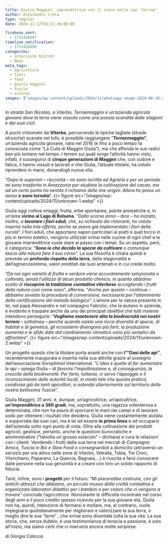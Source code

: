 ```yaml
---
title: Giulia Maggini, imprenditrice con il cuore nelle sue ‘terrae’
author: Alessandro Creta
type: regular
date: 2024-11-12T16:21:36+00:00

firehose_sent:
  - 1731428497
timeline_notification:
  - 1731428498
categories:
  - interviste bistrot
  - News
meta_tags:
  - agricoltura
  - fiori
  - food
  - giulia maggini
  - tuscia
  - viterbo
images: ["images/wp-content/uploads/2024/11/whatsapp-image-2024-08-19-at-15.40.01.webp"]
---
```

_In strada San Nicolao, a Viterbo, Terraemaggini è un’azienda agricola giovane dove la terra viene vissuta come una poesia scandita dalle stagioni e dai suoi cicli._

A pochi chilometri da **Viterbo**, percorrendo le tipiche tagliate (strade etrusche) scavate nel tufo, è possibile raggiungere &#8220;**_Terraemaggini_**&#8220;, un’azienda agricola giovane, nata nel 2018 (e fino a poco tempo fa conosciuta come &#8220;La Culla di Maggini Giulia&#8221;), ma che affonda le sue radici ben più lontano nel tempo. I terreni sui quali sorge l’attività hanno visto, infatti, il susseguirsi di **cinque generazioni di Maggini** che, con sudore e fatica, li hanno vissuti e lavorati e che Giulia, l’attuale titolare, ha voluto riprendere in mano, donandogli nuova vita.

“_Dopo le superiori_ – racconta – _mi sono iscritta ad Agraria e per un periodo mi sono trasferita in Amazzonia per studiare la coltivazione del cacao, ma ad un certo punto ho sentito il richiamo delle mie origini. Allora ho preso un aereo **e sono tornata**_”.
{{< figure src="/images/wp-content/uploads/2024/11/unknown-1.webp" >}}
 

Giulia oggi coltiva ortaggi, frutta, erbe spontanee, piante aromatiche e, in un’area **vicino al Lago di Bolsena**. “_Dallo scorso anno_ – dice – _ho iniziato, inoltre, a **lavorare i fiori eduli**, che, su richiesta dei ristoranti, ho voluto inserire nella mia offerta, anche se avevo già implementato i fiori della rucola_”. I fiori eduli, che apportano sapori particolari ai piatti e quel tocco in più in termini estetici, vengono utilizzati ormai nelle cucine di ogni chef e la giovane imprenditrice vuole stare al passo con i tempi. Su un aspetto, però, è categorica: “_**Sono io che decido la specie da coltivare** o comunque lascio alla natura fare il suo corso_”. La sua filosofia è chiara quindi e prevede un **profondo rispetto della terra**, della stagionalità e dell’agroecosistema, valori ereditati dai suoi antenati e in cui crede molto.

“_Da noi ogni varietà di frutta e verdura viene accuratamente selezionata e coltivata, senza l’utilizzo di alcun prodotto chimico, in quanto abbiamo scelto di **riscoprire la tradizione contadina viterbese** accogliendo i frutti della natura così come sono_”, afferma. “_Anche per questo_ – continua – _abbiamo avviato la procedura di conversione, necessaria per l’ottenimento della certificazione del metodo biologico_”. L’amore per la natura presente in lei, nel papà Alessandro e nel compagno Fabrizio, che la aiutano in azienda, è evidente e traspare anche da uno dei principali obiettivi che tutti insieme intendono perseguire: “_**Vogliamo mantenere alta la biodiversità nei nostri terreni**_ – sottolinea – _perché quando esiste una ricca diversità di specie, di habitat e di genetica, gli ecosistemi divengono più forti, la produzione aumenta e le sfide date dal cambiamento climatico sono più semplici da affrontare_”.
{{< figure src="/images/wp-content/uploads/2024/11/unknown-2.webp" >}}
 

Un progetto questo che la titolare porta avanti anche con **l’“Oasi delle api”**, recentemente inaugurata e inserita nella sua attività grazie al sostegno dell’associazione Soroptimist International. “_L’idea è quella di far aumentare le api_ – spiega Giulia – _di favorire l’impollinazione e, di conseguenza, la crescita della biodiversità. Per farlo, tuttavia, ci serve l’appoggio e il riconoscimento delle autorità locali, in modo tale che questa pratica, condivisa già da tanti apicoltori, si estenda ulteriormente sul territorio della nostra bellissima Tuscia_”.

Giulia Maggini, 31 anni, è, dunque, un’agricoltrice, un’apicultrice, **un’imprenditrice a 360 gradi**, ma, soprattutto, una ragazza volenterosa e determinata, che non ha paura di sporcarsi le mani nei campi e di lavorare sodo per ottenere i risultati che desidera. Giulia viene costantemente aiutata e supportata dai suoi cari, ma è lei ad essere **in prima linea** e ad occuparsi dell’azienda sotto ogni punto di vista. Oltre alla coltivazione dei prodotti agricoli, gestisce, pertanto, anche le questioni burocratiche e amministrative (“talvolta un grosso ostacolo” – dichiara) e cura le relazioni con i clienti. Vendendo i frutti della sua terra nei mercati di _Campagna Amica, Tuscia in Bio e Slow Food_ o consegnandoli a domicilio (attraverso un servizio per ora attivo nelle zone di Viterbo, Vetralla, Tobia, Tre Croci, Vitorchiano, Paparano, La Quercia, Bagnaia,…) è riuscita a farsi conoscere dalle persone nella sua genuinità e a creare con loro un solido rapporto di fiducia.

Tanti, infine, sono i **progetti** per il futuro: “_Mi piacerebbe costruire, con gli antichi attrezzi che abbiamo, un piccolo museo della civiltà contadina e organizzare laboratori didattici per i bambini e per coloro che ci vengono a trovare_” conclude l’agricoltrice. Nonostante le difficoltà incontrate nel corso degli anni e il poco credito spesso ricevuto per la sua giovane età, Giulia non ha, quindi, intenzione di fermarsi e mollare, ma, al contrario, vuole impegnarsi quotidianamente per migliorare e valorizzare la sua terra, o meglio dire le sue “terre” , che ormai sono diventate tutta la sua vita. La sua storia, che, senza dubbio, è una testimonianza di tenacia e passione, è solo all’inizio, ma siamo certi che ci riserverà ancora molte sorprese.

_di Giorgia Caliccia_